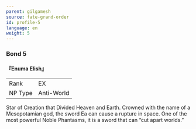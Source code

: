 ```yaml
---
parent: gilgamesh
source: fate-grand-order
id: profile-5
language: en
weight: 5
---
```


### Bond 5

#### 『Enuma Elish』

<table>
  <tr><td>Rank</td><td>EX</td></tr>
  <tr><td>NP Type</td><td>Anti-World</td></tr>
</table>

Star of Creation that Divided Heaven and Earth.
Crowned with the name of a Mesopotamian god, the sword Ea can cause a rupture in space.
One of the most powerful Noble Phantasms, it is a sword that can “cut apart worlds.”
